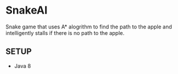 # SnakeAI
Snake game that uses A* alogrithm to find the path to the apple and intelligently stalls if there is no path to the apple.
## SETUP
- Java 8
